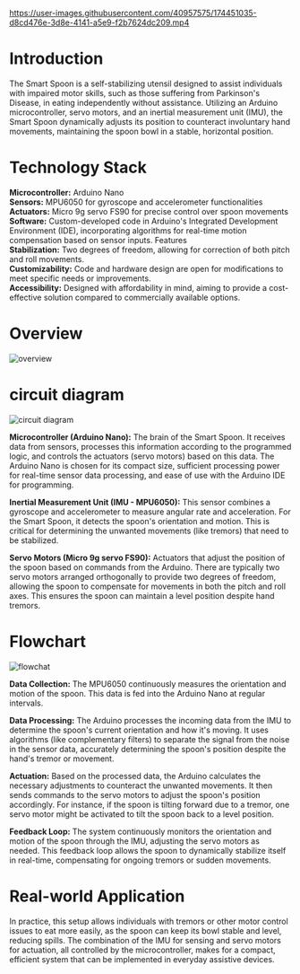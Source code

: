 https://user-images.githubusercontent.com/40957575/174451035-d8cd476e-3d8e-4141-a5e9-f2b7624dc209.mp4

# Introduction

The Smart Spoon is a self-stabilizing utensil designed to assist individuals with impaired motor skills, such as those suffering from Parkinson's Disease, in eating independently without assistance. Utilizing an Arduino microcontroller, servo motors, and an inertial measurement unit (IMU), the Smart Spoon dynamically adjusts its position to counteract involuntary hand movements, maintaining the spoon bowl in a stable, horizontal position.

# Technology Stack


**Microcontroller:** Arduino Nano <br>
**Sensors:** MPU6050 for gyroscope and accelerometer functionalities <br>
**Actuators:** Micro 9g servo FS90 for precise control over spoon movements <br>
**Software:** Custom-developed code in Arduino's Integrated Development Environment (IDE), incorporating algorithms for real-time motion compensation based on sensor inputs.
Features <br>
**Stabilization:** Two degrees of freedom, allowing for correction of both pitch and roll movements.<br>
**Customizability:** Code and hardware design are open for modifications to meet specific needs or improvements.<br>
**Accessibility:** Designed with affordability in mind, aiming to provide a cost-effective solution compared to commercially available options.

# Overview

![overview](https://user-images.githubusercontent.com/40957575/174451512-7cb0813d-1c8a-41e2-8779-8e33a8546f83.png)

# circuit diagram

![circuit diagram](https://user-images.githubusercontent.com/40957575/174451556-9827b1fc-7374-4934-89ad-2cd9a29be66e.png)

**Microcontroller (Arduino Nano):** The brain of the Smart Spoon. It receives data from sensors, processes this information according to the programmed logic, and controls the actuators (servo motors) based on this data. The Arduino Nano is chosen for its compact size, sufficient processing power for real-time sensor data processing, and ease of use with the Arduino IDE for programming.

**Inertial Measurement Unit (IMU - MPU6050):** This sensor combines a gyroscope and accelerometer to measure angular rate and acceleration. For the Smart Spoon, it detects the spoon's orientation and motion. This is critical for determining the unwanted movements (like tremors) that need to be stabilized.

**Servo Motors (Micro 9g servo FS90):** Actuators that adjust the position of the spoon based on commands from the Arduino. There are typically two servo motors arranged orthogonally to provide two degrees of freedom, allowing the spoon to compensate for movements in both the pitch and roll axes. This ensures the spoon can maintain a level position despite hand tremors.

# Flowchart

![flowchat](https://user-images.githubusercontent.com/40957575/174451595-70f67c21-24fb-42a1-8812-e85f78cfe68c.png)

**Data Collection:** The MPU6050 continuously measures the orientation and motion of the spoon. This data is fed into the Arduino Nano at regular intervals.

**Data Processing:** The Arduino processes the incoming data from the IMU to determine the spoon's current orientation and how it's moving. It uses algorithms (like complementary filters) to separate the signal from the noise in the sensor data, accurately determining the spoon's position despite the hand's tremor or movement.

**Actuation:** Based on the processed data, the Arduino calculates the necessary adjustments to counteract the unwanted movements. It then sends commands to the servo motors to adjust the spoon's position accordingly. For instance, if the spoon is tilting forward due to a tremor, one servo motor might be activated to tilt the spoon back to a level position.

**Feedback Loop:** The system continuously monitors the orientation and motion of the spoon through the IMU, adjusting the servo motors as needed. This feedback loop allows the spoon to dynamically stabilize itself in real-time, compensating for ongoing tremors or sudden movements.

# Real-world Application
In practice, this setup allows individuals with tremors or other motor control issues to eat more easily, as the spoon can keep its bowl stable and level, reducing spills. The combination of the IMU for sensing and servo motors for actuation, all controlled by the microcontroller, makes for a compact, efficient system that can be implemented in everyday assistive devices.
